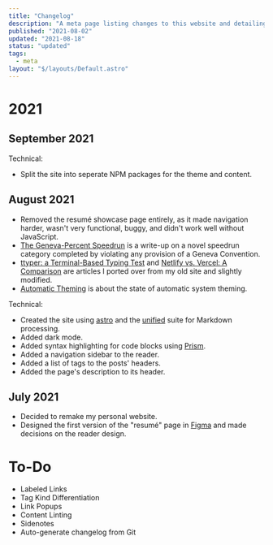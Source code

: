 ```yaml
---
title: "Changelog"
description: "A meta page listing changes to this website and detailing plans for future ones."
published: "2021-08-02"
updated: "2021-08-18"
status: "updated"
tags:
  - meta
layout: "$/layouts/Default.astro"
---
```


# 2021

## September 2021

Technical:

- Split the site into seperate NPM packages for the theme and content.

## August 2021

- Removed the resumé showcase page entirely, as it made navigation harder, wasn't very functional, buggy, and didn't work well without JavaScript.
- [The Geneva-Percent Speedrun](/gaming/geneva-conventions-speedrun) is a write-up on a novel speedrun category completed by violating any provision of a Geneva Convention.
- [ttyper: a Terminal-Based Typing Test](/projects/ttyper) and [Netlify vs. Vercel: A Comparison](/netlify-vs-vercel) are articles I ported over from my old site and slightly modified.
- [Automatic Theming](/automatic-theming) is about the state of automatic system theming.

Technical:

- Created the site using [astro](https://astro.build) and the [unified](https://unifiedjs.com) suite for Markdown processing.
- Added dark mode.
- Added syntax highlighting for code blocks using [Prism](https://prismjs.com).
- Added a navigation sidebar to the reader.
- Added a list of tags to the posts' headers.
- Added the page's description to its header.

## July 2021

- Decided to remake my personal website.
- Designed the first version of the "resumé" page in [Figma](https://figma.com) and made decisions on the reader design.

# To-Do

- Labeled Links
- Tag Kind Differentiation
- Link Popups
- Content Linting
- Sidenotes
- Auto-generate changelog from Git
